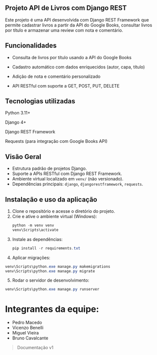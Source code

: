 ## Projeto API de Livros com Django REST
Este projeto é uma API desenvolvida com Django REST Framework que permite cadastrar livros a partir da API do Google Books, consultar livros por título e armazenar uma review com nota e comentário.

## Funcionalidades
- Consulta de livros por título usando a API do Google Books

- Cadastro automático com dados enriquecidos (autor, capa, título)

- Adição de nota e comentário personalizado

- API RESTful com suporte a GET, POST, PUT, DELETE

## Tecnologias utilizadas
Python 3.11+

Django 4+

Django REST Framework

Requests (para integração com Google Books API)


## Visão Geral
- Estrutura padrão de projetos Django.
- Suporte a APIs RESTful com Django REST Framework.
- Ambiente virtual localizado em `venv/` (não versionado).
- Dependências principais: `django`, `djangorestframework`, `requests`.

## Instalação e uso da aplicação
1. Clone o repositório e acesse o diretório do projeto.
2. Crie e ative o ambiente virtual (Windows):
   ```powershell
   python -m venv venv
   venv\Scripts\activate
   ```
3. Instale as dependências:
   ```powershell
   pip install -r requirements.txt
   ```
4. Aplicar migrações:
  ```powershell
  venv\Scripts\python.exe manage.py makemigrations
  venv\Scripts\python.exe manage.py migrate
  ```
5. Rodar o servidor de desenvolvimento:
  ```powershell
  venv\Scripts\python.exe manage.py runserver
  ```

# Integrantes da equipe:
- Pedro Macedo
- Vicenzo Benelli
- Miguel Vieira
- Bruno Cavalcante

> Documentação v1
